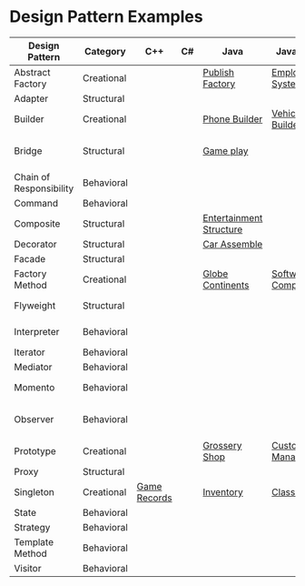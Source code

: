 # Design Pattern Examples

| Design Pattern | Category | C++ | C# | Java | JavaScript | Python | Ruby |
|---|---|---|---|---|---|---|---|
| Abstract Factory | Creational |   |   |[Publish Factory](abstract-factory-java/)   |  [Employee System](AbstractFactory-NodeJS/) |[Car Factory](abstract-factory-python/)   |   |
| Adapter | Structural |   |   |   |   |   |   |
| Builder | Creational |   |   |[Phone Builder](builder-java/) |  [Vehicle Builder](Builder-NodeJS/) | [Plane Builder](builder-python/)  |[Construction Management](design-pattern-Ruby/builder-Ruby)|
| Bridge | Structural |   |   |[Game play](bridge-java/)   |   |[Ford Mustang Variants](bridge-python/)   |   |
| Chain of Responsibility | Behavioral |   |   |   |   | [Password Validator](chain-of-responsibility-python/)  |   |
| Command | Behavioral |   |   |   |   |   |   |
| Composite | Structural |   |   | [Entertainment Structure](composite-java/)  |   |   |   |
| Decorator | Structural |   |   | [Car Assemble](decorator-java/) |   |   |   |
| Facade | Structural |   |   |   |   |   |   |
| Factory Method | Creational |   |   |[Globe Continents](FactoryMethod-Java/)| [Software Company](factory-method-js/)  |[Converter](factory-method-python/)   |[Gym Membership](design-patterns-Ruby/factory-ruby)|
| Flyweight | Structural |   |   |   |   |[Bank Accounts](flyweight-python/)   |   |
| Interpreter | Behavioral |   |   |   |   | [String Operations](interpreter-python/)  |   |
| Iterator | Behavioral |   |   |   |   |   |   |
| Mediator | Behavioral |   |   |   |   |   |   |
| Momento | Behavioral |   |   |   |   | [Text Editor Simulator](memento-python/)  |   |
| Observer | Behavioral |   |   |   |   | [Factorial & Fibonacci Calculator](observer-python/)  |   |
| Prototype | Creational |   |   | [Grossery Shop](Prototype-Java/) |[Customer Management](Prototype-NodeJS/)   |[Temperature Measurement](prototype-python/)   |[Laptop](design-patterns-Ruby/prototype-ruby)|
| Proxy | Structural |   |   |   |   |   |   |
| Singleton | Creational | [Game Records](singleton-cpp/) |   | [Inventory](singleton-java/) |[Class Check](singleton-NodeJS/)   |[PhoneBook](singleton-python/)   |   |
| State | Behavioral |   |   |   |   |   |   |
| Strategy | Behavioral |   |   |   |   |   |   |
| Template Method | Behavioral |   |   |   |   |   |   |
| Visitor | Behavioral |   |   |   |   |   |   |